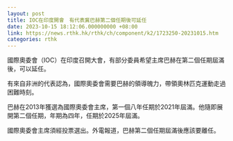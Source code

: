 ```yaml
---
layout: post
title: IOC在印度開會　有代表冀巴赫第二個任期後可延任
date: 2023-10-15 18:12:06.000000000 +08:00
link: https://news.rthk.hk/rthk/ch/component/k2/1723250-20231015.htm
categories: rthk
---
```


國際奧委會（IOC）在印度召開大會，有部分委員希望主席巴赫在第二個任期屆滿後，可以延任。

有來自非洲的代表認為，國際奧委會需要巴赫的領導魄力，帶領奧林匹克運動走過困難時刻。

巴赫在2013年獲選為國際奧委會主席，第一個八年任期於2021年屆滿。他隨即展開第二個任期，年期為四年，任期於2025年屆滿。

國際奧委會主席須經投票選出。外電報道，巴赫第二個任期屆滿後應該要離任。
